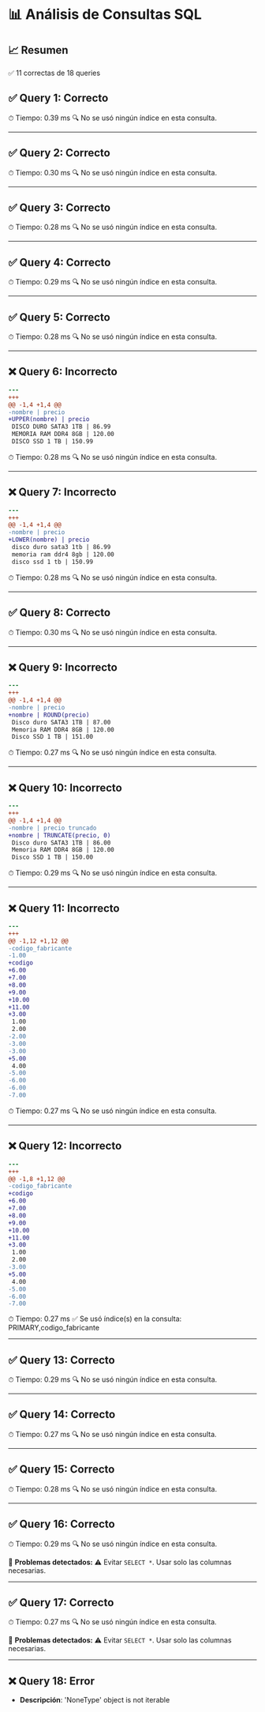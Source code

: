 # 📊 Análisis de Consultas SQL


## 📈 Resumen
✅ 11 correctas de 18 queries

## ✅ Query 1: Correcto

⏱ Tiempo: 0.39 ms
🔍 No se usó ningún índice en esta consulta.

---

## ✅ Query 2: Correcto

⏱ Tiempo: 0.30 ms
🔍 No se usó ningún índice en esta consulta.

---

## ✅ Query 3: Correcto

⏱ Tiempo: 0.28 ms
🔍 No se usó ningún índice en esta consulta.

---

## ✅ Query 4: Correcto

⏱ Tiempo: 0.29 ms
🔍 No se usó ningún índice en esta consulta.

---

## ✅ Query 5: Correcto

⏱ Tiempo: 0.28 ms
🔍 No se usó ningún índice en esta consulta.

---

## ❌ Query 6: Incorrecto
```diff
--- 
+++ 
@@ -1,4 +1,4 @@
-nombre | precio
+UPPER(nombre) | precio
 DISCO DURO SATA3 1TB | 86.99
 MEMORIA RAM DDR4 8GB | 120.00
 DISCO SSD 1 TB | 150.99
```

⏱ Tiempo: 0.28 ms
🔍 No se usó ningún índice en esta consulta.

---

## ❌ Query 7: Incorrecto
```diff
--- 
+++ 
@@ -1,4 +1,4 @@
-nombre | precio
+LOWER(nombre) | precio
 disco duro sata3 1tb | 86.99
 memoria ram ddr4 8gb | 120.00
 disco ssd 1 tb | 150.99
```

⏱ Tiempo: 0.28 ms
🔍 No se usó ningún índice en esta consulta.

---

## ✅ Query 8: Correcto

⏱ Tiempo: 0.30 ms
🔍 No se usó ningún índice en esta consulta.

---

## ❌ Query 9: Incorrecto
```diff
--- 
+++ 
@@ -1,4 +1,4 @@
-nombre | precio
+nombre | ROUND(precio)
 Disco duro SATA3 1TB | 87.00
 Memoria RAM DDR4 8GB | 120.00
 Disco SSD 1 TB | 151.00
```

⏱ Tiempo: 0.27 ms
🔍 No se usó ningún índice en esta consulta.

---

## ❌ Query 10: Incorrecto
```diff
--- 
+++ 
@@ -1,4 +1,4 @@
-nombre | precio truncado
+nombre | TRUNCATE(precio, 0)
 Disco duro SATA3 1TB | 86.00
 Memoria RAM DDR4 8GB | 120.00
 Disco SSD 1 TB | 150.00
```

⏱ Tiempo: 0.29 ms
🔍 No se usó ningún índice en esta consulta.

---

## ❌ Query 11: Incorrecto
```diff
--- 
+++ 
@@ -1,12 +1,12 @@
-codigo_fabricante
-1.00
+codigo
+6.00
+7.00
+8.00
+9.00
+10.00
+11.00
+3.00
 1.00
 2.00
-2.00
-3.00
-3.00
+5.00
 4.00
-5.00
-6.00
-6.00
-7.00
```

⏱ Tiempo: 0.27 ms
🔍 No se usó ningún índice en esta consulta.

---

## ❌ Query 12: Incorrecto
```diff
--- 
+++ 
@@ -1,8 +1,12 @@
-codigo_fabricante
+codigo
+6.00
+7.00
+8.00
+9.00
+10.00
+11.00
+3.00
 1.00
 2.00
-3.00
+5.00
 4.00
-5.00
-6.00
-7.00
```

⏱ Tiempo: 0.27 ms
✅ Se usó índice(s) en la consulta: PRIMARY,codigo_fabricante

---

## ✅ Query 13: Correcto

⏱ Tiempo: 0.29 ms
🔍 No se usó ningún índice en esta consulta.

---

## ✅ Query 14: Correcto

⏱ Tiempo: 0.27 ms
🔍 No se usó ningún índice en esta consulta.

---

## ✅ Query 15: Correcto

⏱ Tiempo: 0.28 ms
🔍 No se usó ningún índice en esta consulta.

---

## ✅ Query 16: Correcto

⏱ Tiempo: 0.29 ms
🔍 No se usó ningún índice en esta consulta.

🚨 **Problemas detectados:**
⚠️ Evitar `SELECT *`. Usar solo las columnas necesarias.

---

## ✅ Query 17: Correcto

⏱ Tiempo: 0.27 ms
🔍 No se usó ningún índice en esta consulta.

🚨 **Problemas detectados:**
⚠️ Evitar `SELECT *`. Usar solo las columnas necesarias.

---

## ❌ Query 18: Error
- **Descripción**: 'NoneType' object is not iterable

